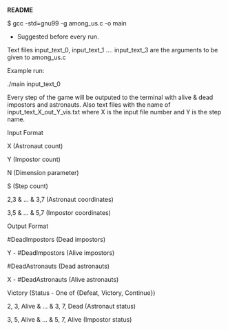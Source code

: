 ﻿**README**

$ gcc -std=gnu99 -g among\_us.c -o main

- Suggested before every run.



Text files input\_text\_0, input\_text\_1 .... input\_text\_3 are the arguments to be given to among\_us.c

﻿Example run: 

./main input\_text\_0

Every step of the game will be outputed to the terminal with alive & dead impostors and astronauts. Also text files with the name of input\_text\_X\_out\_Y\_vis.txt where X is the input file number and Y is the step name.



﻿Input Format

X (Astronaut count)

Y (Impostor count)

N (Dimension parameter)

S (Step count)

2,3 & ... & 3,7 (Astronaut coordinates)

3,5 & ... & 5,7 (Impostor coordinates)



﻿Output Format

#DeadImpostors (Dead impostors)

Y - #DeadImpostors (Alive impostors)

#DeadAstronauts (Dead astronauts)

X - #DeadAstronauts (Alive astronauts)

Victory (Status - One of {Defeat, Victory, Continue})

2, 3, Alive & ... & 3, 7, Dead (Astronaut status)

3, 5, Alive & ... & 5, 7, Alive (Impostor status)














